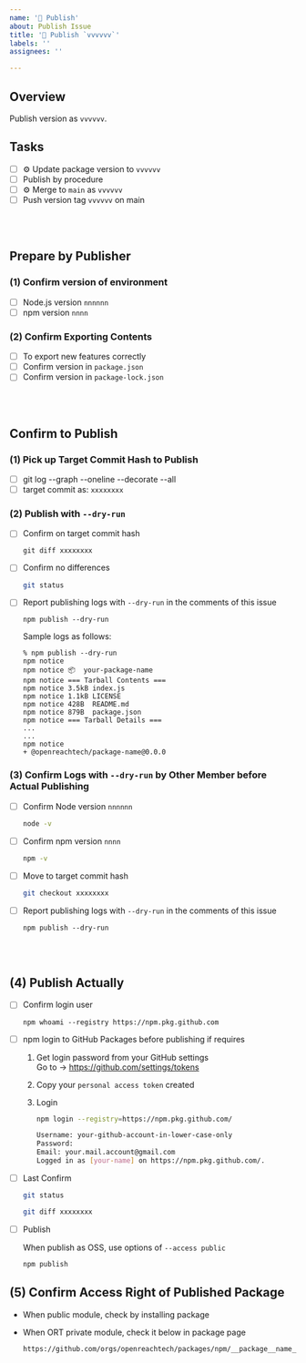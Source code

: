 ```yaml
---
name: '🚀 Publish'
about: Publish Issue
title: '🚀 Publish `vvvvvv`'
labels: ''
assignees: ''

---
```

## Overview

Publish version as `vvvvvv`.

## Tasks

- [ ] ⚙️ Update package version to `vvvvvv`
- [ ] Publish by procedure
- [ ] ⚙️ Merge to `main` as `vvvvvv`
- [ ] Push version tag `vvvvvv` on main

<br>
<br>

## Prepare by Publisher

### (1) Confirm version of environment

- [ ] Node.js version `nnnnnn`
- [ ] npm version `nnnn`

### (2) Confirm Exporting Contents

- [ ] To export new features correctly
- [ ] Confirm version in `package.json`
- [ ] Confirm version in `package-lock.json`

<br>
<br>

## Confirm to Publish

### (1) Pick up Target Commit Hash to Publish

- [ ] git log --graph --oneline --decorate --all
- [ ] target commit as: `xxxxxxxx`

### (2) Publish with `--dry-run`

- [ ] Confirm on target commit hash

  ```
  git diff xxxxxxxx
  ```

- [ ] Confirm no differences

  ```sh
  git status
  ```

- [ ] Report publishing logs with `--dry-run` in the comments of this issue

  ```
  npm publish --dry-run
  ```

  Sample logs as follows:

  ```
  % npm publish --dry-run
  npm notice
  npm notice 📦  your-package-name
  npm notice === Tarball Contents ===
  npm notice 3.5kB index.js
  npm notice 1.1kB LICENSE
  npm notice 428B  README.md
  npm notice 879B  package.json
  npm notice === Tarball Details ===
  ...
  ...
  npm notice
  + @openreachtech/package-name@0.0.0
  ```

### (3) Confirm Logs with `--dry-run` by Other Member before Actual Publishing

- [ ] Confirm Node version `nnnnnn`

  ```sh
  node -v
  ```

- [ ] Confirm npm version `nnnn`

  ```sh
  npm -v
  ```

- [ ] Move to target commit hash

  ```sh
  git checkout xxxxxxxx
  ```

- [ ] Report publishing logs with `--dry-run` in the comments of this issue

  ```
  npm publish --dry-run
  ```

<br>
<br>

## (4) Publish Actually

- [ ] Confirm login user

  ```
  npm whoami --registry https://npm.pkg.github.com
  ```

- [ ] npm login to GitHub Packages before publishing if requires

  1. Get login password from your GitHub settings<br>Go to → https://github.com/settings/tokens
  2. Copy your `personal access token` created
  3. Login

      ```sh
      npm login --registry=https://npm.pkg.github.com/
      ```

      ```sh
      Username: your-github-account-in-lower-case-only
      Password:
      Email: your.mail.account@gmail.com
      Logged in as [your-name] on https://npm.pkg.github.com/.
      ```

- [ ] Last Confirm

  ```sh
  git status
  ```

  ```sh
  git diff xxxxxxxx
  ```

- [ ] Publish

  When publish as OSS, use options of `--access public`

  ```sh
  npm publish
  ```

## (5) Confirm Access Right of Published Package

- When public module, check by installing package
- When ORT private module, check it below in package page

  ```
  https://github.com/orgs/openreachtech/packages/npm/__package__name__/settings
  ```
